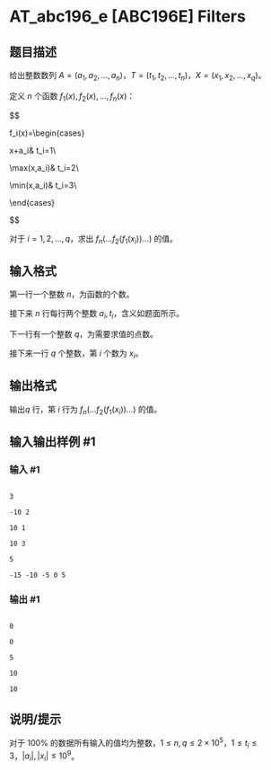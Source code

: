 # AT_abc196_e [ABC196E] Filters

## 题目描述

给出整数数列 $A=(a_1,a_2,...,a_n)$，$T=(t_1,t_2,...,t_n)$，$X=(x_1,x_2,...,x_q)$。

定义 $n$ 个函数 $f_1(x),f_2(x),...,f_n(x)$：
$$
f_i(x)=\begin{cases}
x+a_i& t_i=1\\
\max(x,a_i)& t_i=2\\
\min(x,a_i)& t_i=3\\
\end{cases}
$$
对于 $i=1,2,...,q$，求出 $f_n(...f_2(f_1(x_i))...)$ 的值。

## 输入格式

第一行一个整数 $n$，为函数的个数。

接下来 $n$ 行每行两个整数 $a_i,t_i$，含义如题面所示。

下一行有一个整数 $q$，为需要求值的点数。

接下来一行 $q$ 个整数，第 $i$ 个数为 $x_i$。

## 输出格式

输出$q$ 行，第 $i$ 行为 $f_n(...f_2(f_1(x_i))...)$ 的值。

## 输入输出样例 #1

### 输入 #1

```
3
-10 2
10 1
10 3
5
-15 -10 -5 0 5
```

### 输出 #1

```
0
0
5
10
10
```

## 说明/提示

对于 $100\%$ 的数据所有输入的值均为整数，$1 \leqslant n,q \leqslant 2 \times 10^5$，$1 \leqslant t_i \leqslant 3$，$|a_i|,|x_i| \leqslant 10^9$。